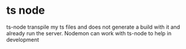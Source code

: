 # ts node
ts-node transpile my ts files and does not generate a build with it
and already run the server. Nodemon can work with ts-node to help in development
